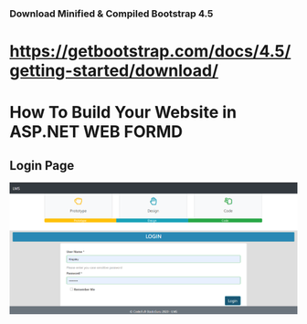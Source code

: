 ### Download Minified & Compiled Bootstrap 4.5
https://getbootstrap.com/docs/4.5/getting-started/download/
=======
# How To Build Your Website in ASP.NET WEB FORMD

## Login Page
![Login](LMS/Content/Images/Login.PNG?raw=true "Title")

